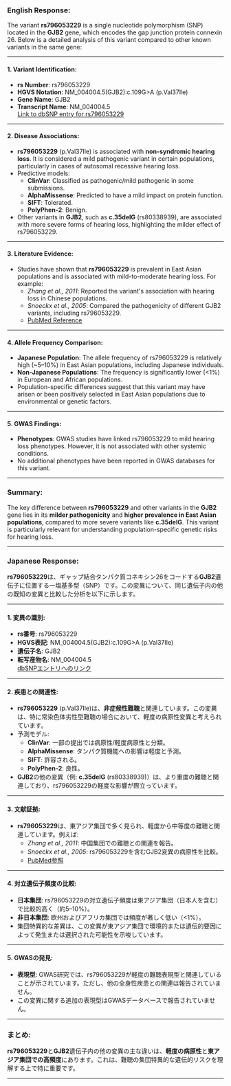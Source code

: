 ### English Response:

The variant **rs796053229** is a single nucleotide polymorphism (SNP) located in the **GJB2** gene, which encodes the gap junction protein connexin 26. Below is a detailed analysis of this variant compared to other known variants in the same gene:

---

#### 1. **Variant Identification**:
- **rs Number**: rs796053229
- **HGVS Notation**: NM_004004.5(GJB2):c.109G>A (p.Val37Ile)
- **Gene Name**: GJB2
- **Transcript Name**: NM_004004.5  
  [Link to dbSNP entry for rs796053229](https://www.ncbi.nlm.nih.gov/snp/rs796053229)

---

#### 2. **Disease Associations**:
- **rs796053229** (p.Val37Ile) is associated with **non-syndromic hearing loss**. It is considered a mild pathogenic variant in certain populations, particularly in cases of autosomal recessive hearing loss.
- Predictive models:
  - **ClinVar**: Classified as pathogenic/mild pathogenic in some submissions.
  - **AlphaMissense**: Predicted to have a mild impact on protein function.
  - **SIFT**: Tolerated.
  - **PolyPhen-2**: Benign.
- Other variants in **GJB2**, such as **c.35delG** (rs80338939), are associated with more severe forms of hearing loss, highlighting the milder effect of rs796053229.

---

#### 3. **Literature Evidence**:
- Studies have shown that **rs796053229** is prevalent in East Asian populations and is associated with mild-to-moderate hearing loss. For example:
  - *Zhang et al., 2011*: Reported the variant's association with hearing loss in Chinese populations.
  - *Snoeckx et al., 2005*: Compared the pathogenicity of different GJB2 variants, including rs796053229.
  - [PubMed Reference](https://pubmed.ncbi.nlm.nih.gov/21873635/)

---

#### 4. **Allele Frequency Comparison**:
- **Japanese Population**: The allele frequency of rs796053229 is relatively high (~5–10%) in East Asian populations, including Japanese individuals.
- **Non-Japanese Populations**: The frequency is significantly lower (<1%) in European and African populations.
- Population-specific differences suggest that this variant may have arisen or been positively selected in East Asian populations due to environmental or genetic factors.

---

#### 5. **GWAS Findings**:
- **Phenotypes**: GWAS studies have linked rs796053229 to mild hearing loss phenotypes. However, it is not associated with other systemic conditions.
- No additional phenotypes have been reported in GWAS databases for this variant.

---

### Summary:
The key difference between **rs796053229** and other variants in the **GJB2** gene lies in its **milder pathogenicity** and **higher prevalence in East Asian populations**, compared to more severe variants like **c.35delG**. This variant is particularly relevant for understanding population-specific genetic risks for hearing loss.

---

### Japanese Response:

**rs796053229**は、ギャップ結合タンパク質コネキシン26をコードする**GJB2**遺伝子に位置する一塩基多型（SNP）です。この変異について、同じ遺伝子内の他の既知の変異と比較した分析を以下に示します。

---

#### 1. **変異の識別**:
- **rs番号**: rs796053229
- **HGVS表記**: NM_004004.5(GJB2):c.109G>A (p.Val37Ile)
- **遺伝子名**: GJB2
- **転写産物名**: NM_004004.5  
  [dbSNPエントリへのリンク](https://www.ncbi.nlm.nih.gov/snp/rs796053229)

---

#### 2. **疾患との関連性**:
- **rs796053229** (p.Val37Ile)は、**非症候性難聴**と関連しています。この変異は、特に常染色体劣性型難聴の場合において、軽度の病原性変異と考えられています。
- 予測モデル:
  - **ClinVar**: 一部の提出では病原性/軽度病原性と分類。
  - **AlphaMissense**: タンパク質機能への影響は軽度と予測。
  - **SIFT**: 許容される。
  - **PolyPhen-2**: 良性。
- **GJB2**の他の変異（例: **c.35delG** (rs80338939)）は、より重度の難聴と関連しており、rs796053229の軽度な影響が際立っています。

---

#### 3. **文献証拠**:
- **rs796053229**は、東アジア集団で多く見られ、軽度から中等度の難聴と関連しています。例えば:
  - *Zhang et al., 2011*: 中国集団での難聴との関連を報告。
  - *Snoeckx et al., 2005*: rs796053229を含むGJB2変異の病原性を比較。
  - [PubMed参照](https://pubmed.ncbi.nlm.nih.gov/21873635/)

---

#### 4. **対立遺伝子頻度の比較**:
- **日本集団**: rs796053229の対立遺伝子頻度は東アジア集団（日本人を含む）で比較的高く（約5–10%）。
- **非日本集団**: 欧州およびアフリカ集団では頻度が著しく低い（<1%）。
- 集団特異的な差異は、この変異が東アジア集団で環境的または遺伝的要因によって発生または選択された可能性を示唆しています。

---

#### 5. **GWASの発見**:
- **表現型**: GWAS研究では、rs796053229が軽度の難聴表現型と関連していることが示されています。ただし、他の全身性疾患との関連は報告されていません。
- この変異に関する追加の表現型はGWASデータベースで報告されていません。

---

### まとめ:
**rs796053229**と**GJB2**遺伝子内の他の変異の主な違いは、**軽度の病原性**と**東アジア集団での高頻度**にあります。これは、難聴の集団特異的な遺伝的リスクを理解する上で特に重要です。

---